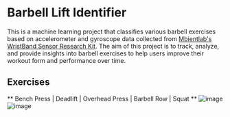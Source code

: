 # Barbell Lift Identifier 

This is a machine learning project that classifies various barbell exercises based on accelerometer and gyroscope data collected from [Mbientlab's WristBand Sensor Research Kit](https://mbientlab.com/). The aim of this project is to track, analyze, and provide insights into barbell exercises to help users improve their workout form and performance over time.

## Exercises
** Bench Press | Deadlift | Overhead Press | Barbell Row | Squat **
![image](https://github.com/user-attachments/assets/0cb9c546-986d-41ab-a611-814fb3e59713)
![image](https://github.com/user-attachments/assets/7ffac65b-bfff-437a-ada7-87e6c024efd4)

